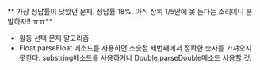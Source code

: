 ** 가장 정답률이 낮았던 문제. 정답률 18%. 아직 상위 1/5안에 못 든다는 소리이니 분발하자!! ㅠㅠ**

- 활동 선택 문제 알고리즘
- Float.parseFloat 메소드를 사용하면 소숫점 세번째에서 정확한 숫자를 가져오지 못한다. substring메소드를 사용하거나 Double.parseDouble메소드 사용할 것.
